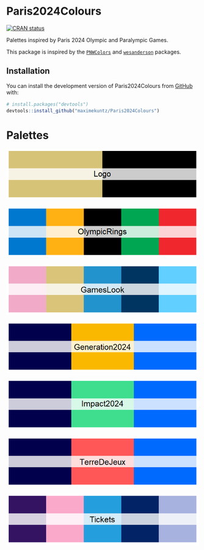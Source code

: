 # Paris2024Colours

<!-- badges: start -->
[![CRAN status](https://www.r-pkg.org/badges/version/Paris2024Colours)](https://CRAN.R-project.org/package=Paris2024Colours)
<!-- badges: end -->

Palettes inspired by Paris 2024 Olympic and Paralympic Games.

This package is inspired by the [`PNWColors`](https://github.com/jakelawlor/PNWColors) and [`wesanderson`](https://github.com/karthik/wesanderson) packages.

## Installation

You can install the development version of Paris2024Colours from [GitHub](https://github.com/) with:

``` r
# install.packages("devtools")
devtools::install_github("maximekuntz/Paris2024Colours")
```

# Palettes

![Logo palette](man/figures/palette_Logo.png)

![OlympicRings palette](man/figures/palette_OlympicRings.png)

![GamesLook palette](man/figures/palette_GamesLook.png)

![Generation2024 palette](man/figures/palette_Generation2024.png)

![Impact2024 palette](man/figures/palette_Impact2024.png)

![TerreDeJeux palette](man/figures/palette_TerreDeJeux.png)

![Tickets palette](man/figures/palette_Tickets.png)
